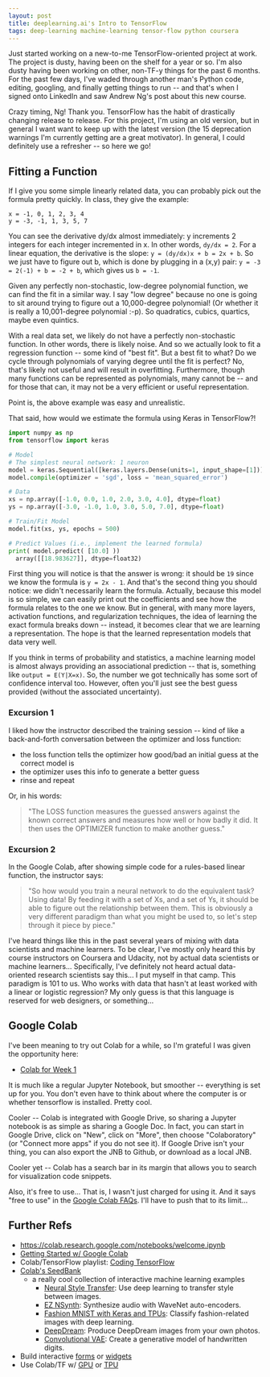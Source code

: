 ```yaml
---
layout: post
title: deeplearning.ai's Intro to TensorFlow
tags: deep-learning machine-learning tensor-flow python coursera
---
```


Just started working on a new-to-me TensorFlow-oriented project at work.  The project is
dusty, having been on the shelf for a year or so.  I'm also dusty having been working on
other, non-TF-y things for the past 6 months.  For the past few days, I've waded through
another man's Python code, editing, googling, and finally getting things to run -- and that's
when I signed onto LinkedIn and saw Andrew Ng's post about this new course.

Crazy timing, Ng!  Thank you.  TensorFlow has the habit of drastically changing
release to release.  For this project, I'm using an old version, but in general I want want to keep 
up with the latest version (the 15 deprecation warnings I'm currently getting are a great
motivator).  In general, I could definitely use a refresher -- so here we go!

## Fitting a Function
If I give you some simple linearly related data, you can probably pick out the formula pretty quickly.  In
class, they give the example:

```
x = -1, 0, 1, 2, 3, 4
y = -3, -1, 1, 3, 5, 7
```

You can see  the derivative dy/dx almost immediately: y increments 2 integers for each integer incremented in x. In
other words, `dy/dx = 2`.  For a linear equation, the derivative is the slope: `y = (dy/dx)x + b = 2x + b`.  So we just
have to figure out b, which is done by plugging in a (x,y) pair:  `y = -3 = 2(-1) + b = -2 + b`, which gives us
`b = -1`.  

Given any perfectly non-stochastic, low-degree polynomial function, we can find the fit in a similar way.  I say "low
degree" because no one is going to sit around trying to figure out a 10,000-degree polynomial! (Or whether it is
really a 10,001-degree polynomial :-p).  So quadratics, cubics, quartics, maybe even quintics.  

With a real data set, we likely do not have a perfectly non-stochastic function.  In other 
words, there is likely noise.  And so we actually look to fit a regression function -- some kind of "best fit". But
a best fit to what?  Do we cycle through polynomials of varying degree until the fit is perfect?  No, that's
likely not useful and will result in overfitting.  Furthermore, though many functions can be represented as polynomials, 
many cannot be -- and for those that can, it may not be a very efficient or useful representation.

Point is, the above example was easy and unrealistic.  

That said, how would we estimate the formula using Keras in TensorFlow?!


```python
import numpy as np
from tensorflow import keras

# Model
# The simplest neural network: 1 neuron
model = keras.Sequential([keras.layers.Dense(units=1, input_shape=[1])])
model.compile(optimizer = 'sgd', loss = 'mean_squared_error')

# Data
xs = np.array([-1.0, 0.0, 1.0, 2.0, 3.0, 4.0], dtype=float)
ys = np.array([-3.0, -1.0, 1.0, 3.0, 5.0, 7.0], dtype=float)

# Train/Fit Model
model.fit(xs, ys, epochs = 500)

# Predict Values (i.e., implement the learned formula)
print( model.predict( [10.0] ))
  array([[18.983627]], dtype=float32)
```

First thing you will notice is that the answer is wrong: it should be `19` since we know the
formula is `y = 2x - 1`.  And that's the second thing you should notice: we didn't necessarily 
learn the formula.  Actually, because this model is so simple, we can easily print out the
coefficients and see how the formula relates to the one we know.  But in general, with many
more layers, activation functions, and regularization techniques, the idea of learning the exact
formula breaks down -- instead, it becomes clear that we are learning a representation.  The hope is that
the learned representation models that data very well.

If you think in terms of probability and statistics, a machine learning model is almost always providing
an associational prediction -- that is, something like `output = E(Y|X=x)`.  So, the number we
got technically has some sort of confidence interval too.  However, often you'll just see the best guess
provided (without the associated uncertainty).

### Excursion 1
I liked how the instructor described the training session -- kind of like a back-and-forth conversation
between the optimizer and loss function:
* the loss function tells the optimizer how good/bad an initial guess at the correct model is
* the optimizer uses this info to generate a better guess
* rinse and repeat

Or, in his words:
> "The LOSS function measures the guessed answers against the known correct answers and measures how well or 
> how badly it did. It then uses the OPTIMIZER function to make another guess."

### Excursion 2
In the Google Colab, after showing simple code for a rules-based linear function, the instructor says:
> "So how would you train a neural network to do the equivalent task? Using data! By feeding it with a set of Xs, and a 
> set of Ys, it should be able to figure out the relationship between them. This is obviously a very different paradigm 
> than what you might be used to, so let's step through it piece by piece."

I've heard things like this in the past several years of mixing with data scientists and machine learners.  To be clear,
I've mostly only heard this by course instructors on Coursera and Udacity, not by actual data scientists or machine
learners...  Specifically, I've definitely not heard actual data-oriented 
research scientists say this... I put myself in that camp.  This paradigm is 101
to us.  Who works with data that hasn't at least worked with a linear or logistic regression?  My only guess is
that this language is reserved for web designers, or something...
  
## Google Colab
I've been meaning to try out Colab for a while, so I'm grateful I was given the opportunity here:
* [Colab for Week 1](https://colab.research.google.com/github/lmoroney/dlaicourse/blob/master/Course%201%20-%20Part%202%20-%20Lesson%202%20-%20Notebook.ipynb)

It is much like a regular Jupyter Notebook, but smoother -- everything is set up for you.  You don't even have to
think about where the computer is or whether tensorflow is installed.  Pretty cool. 

Cooler -- Colab is integrated with Google Drive, so sharing a Jupyter notebook is as simple as sharing a Google Doc.  In
fact, you can start in Google Drive, click on "New", click on "More", then choose "Colaboratory" (or "Connect more apps" if you do not see it).  If Google Drive isn't your thing, you can also export the JNB to Github, or download as a local JNB.

Cooler yet -- Colab has a search bar in its margin that allows you to search for visualization code snippets.  

Also, it's free to use... That is, I wasn't just charged for using it.  And it says "free to use" in the 
[Google Colab FAQs](https://research.google.com/colaboratory/faq.html).  I'll have to push that to its limit...


## Further Refs
* https://colab.research.google.com/notebooks/welcome.ipynb
* [Getting Started w/ Google Colab](https://www.youtube.com/watch?time_continue=180&v=inN8seMm7UI)
* Colab/TensorFlow playlist: [Coding TensorFlow](https://www.youtube.com/playlist?list=PLQY2H8rRoyvwLbzbnKJ59NkZvQAW9wLbx)
* [Colab's SeedBank](https://research.google.com/seedbank/)
  - a really cool collection of interactive machine learning examples
    * [Neural Style Transfer](https://research.google.com/seedbank/seed/neural_style_transfer_with_tfkeras): Use deep learning to transfer style between images.
    * [EZ NSynth](https://research.google.com/seedbank/seed/ez_nsynth): Synthesize audio with WaveNet auto-encoders.
    * [Fashion MNIST with Keras and TPUs](https://research.google.com/seedbank/seed/fashion_mnist_with_keras_and_tpus): Classify fashion-related images with deep learning.
    * [DeepDream](https://research.google.com/seedbank/seed/deepdream): Produce DeepDream images from your own photos.
    * [Convolutional VAE](https://research.google.com/seedbank/seed/convolutional_vae): Create a generative model of handwritten digits.
* Build interactive [forms](https://colab.research.google.com/notebooks/forms.ipynb) or 
[widgets](https://colab.research.google.com/notebooks/widgets.ipynb)
* Use Colab/TF w/ [GPU](https://colab.research.google.com/notebooks/gpu.ipynb) or [TPU](https://colab.research.google.com/notebooks/tpu.ipynb)
